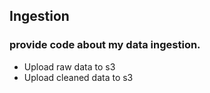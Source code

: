 ## Ingestion

### provide code about my data ingestion.
- Upload raw data to s3
- Upload cleaned data to s3
